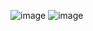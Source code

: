 ![image](https://github.com/JEERUNITHINREDDY/WEATHER-FORCAST/assets/120825825/82f526e1-a159-4b1b-a6a1-e3f10da881c9)
![image](https://github.com/JEERUNITHINREDDY/WEATHER-FORCAST/assets/120825825/178e732f-4241-43ab-9952-b5ddfed7cb11)
